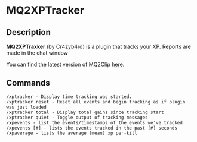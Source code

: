 # MQ2XPTracker

## Description

**MQ2XPTraxker** \(by Cr4zyb4rd\) is a plugin that tracks your XP. Reports are made in the chat window

You can find the latest version of MQ2Clip [here](https://macroquest.org/phpBB3/viewtopic.php?f=31&t=9046&hilit=mq2xptracker).

## Commands

`/xptracker - Display time tracking was started.`  
`/xptracker reset - Reset all events and begin tracking as if plugin was just loaded`  
`/xptracker total - Display total gains since tracking start`  
`/xptracker quiet - Toggle output of tracking messages`  
`/xpevents - list the events/timestamps of the events we've tracked`  
`/xpevents [#] - lists the events tracked in the past [#] seconds`  
`/xpaverage - lists the average (mean) xp per-kill`
